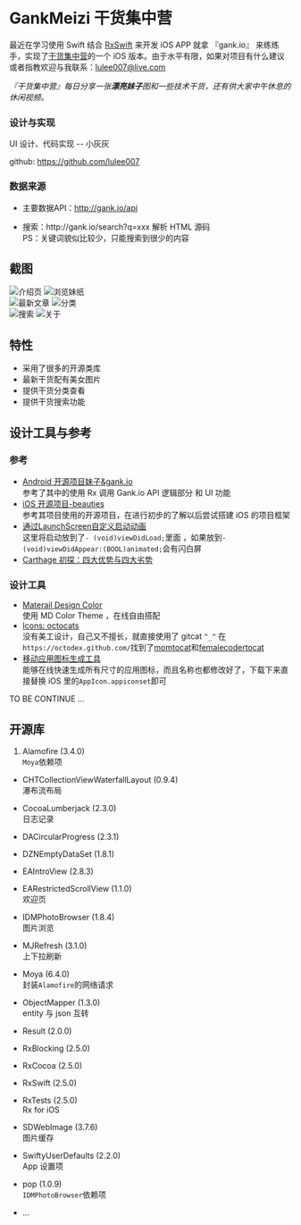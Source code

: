 # GankMeizi 干货集中营

<p>最近在学习使用 Swift 结合 <a href="https://github.com/lulee007">RxSwift</a> 来开发 iOS APP 就拿 『gank.io』 来练练手，实现了<a href="http://gank.io">干货集中营</a>的一个 iOS 版本。由于水平有限，如果对项目有什么建议或者指教欢迎与我联系：<a href="mailto:lulee007@live.com">lulee007@live.com</a></p>
<i>『干货集中营』每日分享一张<b>漂亮妹子</b>图和一些技术干货，还有供大家中午休息的休闲视频。</i>
<p/>
<h3>设计与实现</h3>
UI 设计、代码实现 -- 小灰灰
<p/>github: <a href="https://github.com/lulee007">https://github.com/lulee007</a>
<h3>数据来源</h3>
<ul>
<li>主要数据API：<a href="http://gank.io">http://gank.io/api</a>
<p/>
</li>
<li>搜索：http://gank.io/search?q=xxx 解析 HTML 源码</li>
PS：关键词貌似比较少，只能搜索到很少的内容
</ul>
<p/>

## 截图
![介绍页](Screenshots/gankio-1.gif)
![浏览妹纸](Screenshots/gankio-2.gif)  
![最新文章](Screenshots/gankio-3.gif)
![分类](Screenshots/gankio-kinds.gif)  
![搜索](Screenshots/gankio-search.gif)
![关于](Screenshots/gankio-about.gif)  

## 特性
* 采用了很多的开源类库
* 最新干货配有美女图片
* 提供干货分类查看
* 提供干货搜索功能

## 设计工具与参考

### 参考

* [Android 开源项目妹子&amp;gank.io](https://github.com/drakeet/Meizhi)  
参考了其中的使用 Rx 调用 Gank.io API 逻辑部分 和 UI 功能
* [iOS 开源项目-beauties](https://github.com/liushuaikobe/beauties)  
参考其项目使用的开源项目，在进行初步的了解以后尝试搭建 iOS 的项目框架
* [通过LaunchScreen自定义启动动画
](http://www.jianshu.com/p/2f1149269cd0)  
这里将启动放到了`- (void)viewDidLoad;`里面  ，如果放到`- (void)viewDidAppear:(BOOL)animated;`会有闪白屏  
* [Carthage 初探：四大优势与四大劣势](http://imtx.me/archives/1939.html)  

### 设计工具

* [Materail Design Color](http://www.materialpalette.com/)  
使用 MD Color Theme ，在线自由搭配
* [Icons: octocats](https://octodex.github.com/)  
没有美工设计，自己又不擅长，就直接使用了 gitcat `^_^` 在`https://octodex.github.com/`找到了[momtocat](https://octodex.github.com/momtocat)和[femalecodertocat](https://octodex.github.com/femalecodertocat)  
* [移动应用图标生成工具](http://icon.wuruihong.com/#/home)  
能够在线快速生成所有尺寸的应用图标，而且名称也都修改好了，下载下来直接替换 iOS 里的`AppIcon.appiconset`即可

TO BE CONTINUE ...  

## 开源库
1. Alamofire (3.4.0)  
  `Moya`依赖项

* CHTCollectionViewWaterfallLayout (0.9.4)  
  瀑布流布局

* CocoaLumberjack (2.3.0)  
  日志记录

* DACircularProgress (2.3.1)
* DZNEmptyDataSet (1.8.1)

* EAIntroView (2.8.3)
* EARestrictedScrollView (1.1.0)  
  欢迎页

* IDMPhotoBrowser (1.8.4)  
  图片浏览

* MJRefresh (3.1.0)  
  上下拉刷新

* Moya (6.4.0)  
  封装`Alamofire`的网络请求

* ObjectMapper (1.3.0)  
  entity 与 json 互转

* Result (2.0.0)
* RxBlocking (2.5.0)
* RxCocoa (2.5.0)
* RxSwift (2.5.0)
* RxTests (2.5.0)  
  Rx for iOS

* SDWebImage (3.7.6)  
  图片缓存
* SwiftyUserDefaults (2.2.0)  
  App 设置项

* pop (1.0.9)  
  `IDMPhotoBrowser`依赖项
* ...
